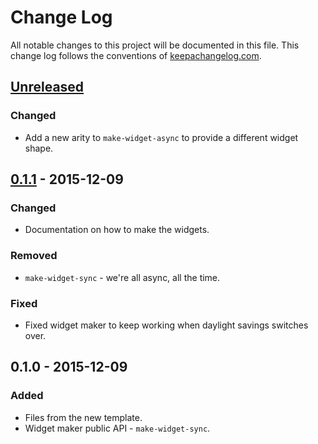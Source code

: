 # Change Log
All notable changes to this project will be documented in this file. This change log follows the conventions of [keepachangelog.com](http://keepachangelog.com/).

## [Unreleased][unreleased]
### Changed
- Add a new arity to `make-widget-async` to provide a different widget shape.

## [0.1.1] - 2015-12-09
### Changed
- Documentation on how to make the widgets.

### Removed
- `make-widget-sync` - we're all async, all the time.

### Fixed
- Fixed widget maker to keep working when daylight savings switches over.

## 0.1.0 - 2015-12-09
### Added
- Files from the new template.
- Widget maker public API - `make-widget-sync`.

[unreleased]: https://github.com/your-name/validations/compare/0.1.1...HEAD
[0.1.1]: https://github.com/your-name/validations/compare/0.1.0...0.1.1
